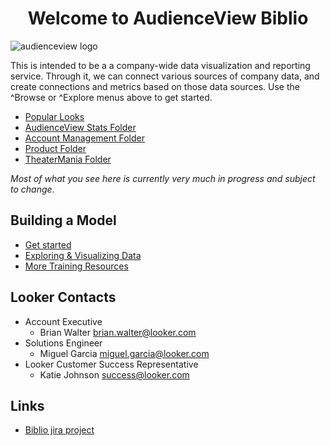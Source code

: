 <div style="text-align: center;"><h1> Welcome to AudienceView Biblio </h1> </div>
<div style="width: 100%; clear: both; float: left;margin-bottom:1em;" style="text-align: center;">
<img alt="audienceview logo" src="https://audienceview.com/wp-content/uploads/2020/01/AV_Main_Logo.png"   />

</div>

<br>
This is intended to be a a company-wide data visualization and reporting service. Through it, we can connect various sources of company data, and create connections and metrics based on those data sources. Use the ^Browse or ^Explore menus above to get started.

* [Popular Looks](/browse/top)
* [AudienceView Stats Folder](/folder/122)
* [Account Management Folder](/folders/100)
* [Product Folder](/folder/56)
* [TheaterMania Folder](/folder/109)

_Most of what you see here is currently very much in progress and subject to change_.



## Building a Model
* [Get started](lookml_101.md)
* [Exploring & Visualizing Data](visualizing_data.md)
* [More Training Resources](training_101.md)

## Looker Contacts
* Account Executive
  * Brian Walter <brian.walter@looker.com>
* Solutions Engineer
  * Miguel Garcia <miguel.garcia@looker.com>
* Looker Customer Success Representative
  * Katie Johnson <success@looker.com>


## Links
* [Biblio jira project](https://ovationtix.jira.com/jira/software/projects/BDD/boards/107)
